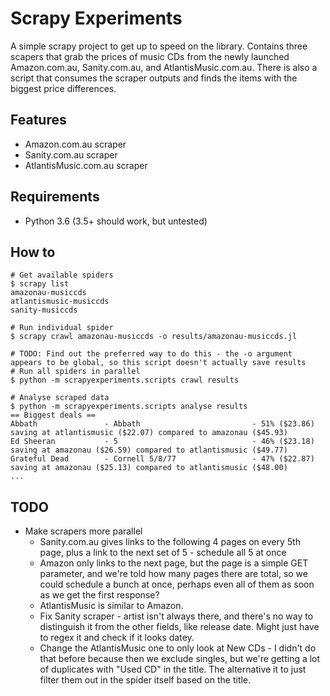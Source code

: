 # Scrapy Experiments

A simple scrapy project to get up to speed on the library. Contains
three scapers that grab the prices of music CDs from the newly launched
Amazon.com.au, Sanity.com.au, and AtlantisMusic.com.au. There is also a
script that consumes the scraper outputs and finds the items with the
biggest price differences.


## Features

* Amazon.com.au scraper
* Sanity.com.au scraper
* AtlantisMusic.com.au scraper


## Requirements

* Python 3.6 (3.5+ should work, but untested)


## How to

    # Get available spiders
    $ scrapy list
    amazonau-musiccds
    atlantismusic-musiccds
    sanity-musiccds

    # Run individual spider
    $ scrapy crawl amazonau-musiccds -o results/amazonau-musiccds.jl

    # TODO: Find out the preferred way to do this - the -o argument appears to be global, so this script doesn't actually save results
    # Run all spiders in parallel
    $ python -m scrapyexperiments.scripts crawl results

    # Analyse scraped data
    $ python -m scrapyexperiments.scripts analyse results
    == Biggest deals ==
    Abbath               - Abbath                         - 51% ($23.86) saving at atlantismusic ($22.07) compared to amazonau ($45.93)
    Ed Sheeran           - 5                              - 46% ($23.18) saving at amazonau ($26.59) compared to atlantismusic ($49.77)
    Grateful Dead        - Cornell 5/8/77                 - 47% ($22.87) saving at amazonau ($25.13) compared to atlantismusic ($48.00)
    ...


## TODO

* Make scrapers more parallel
    * Sanity.com.au gives links to the following 4 pages on every 5th
      page, plus a link to the next set of 5 - schedule all 5 at once
    * Amazon only links to the next page, but the page is a simple GET
      parameter, and we're told how many pages there are total, so we
      could schedule a bunch at once, perhaps even all of them as soon
      as we get the first response?
    * AtlantisMusic is similar to Amazon.
    * Fix Sanity scraper - artist isn't always there, and there's no way
      to distinguish it from the other fields, like release date. Might
      just have to regex it and check if it looks datey.
    * Change the AtlantisMusic one to only look at New CDs - I didn't do
      that before because then we exclude singles, but we're getting a
      lot of duplicates with "Used CD" in the title. The alternative it
      to just filter them out in the spider itself based on the title.

